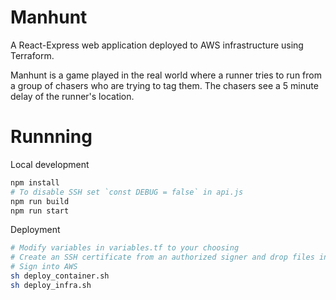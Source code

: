 # Manhunt

A React-Express web application deployed to AWS infrastructure using Terraform.

Manhunt is a game played in the real world where a runner tries to run from a group of chasers who are trying to tag them. The chasers see a 5 minute delay of the runner's location.

# Runnning
Local development
```sh
npm install
# To disable SSH set `const DEBUG = false` in api.js
npm run build
npm run start
```

Deployment
```sh
# Modify variables in variables.tf to your choosing
# Create an SSH certificate from an authorized signer and drop files into `client/cert`
# Sign into AWS
sh deploy_container.sh
sh deploy_infra.sh
```